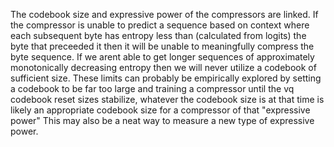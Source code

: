 The codebook size and expressive power of the compressors are linked.  If the compressor is unable to predict a sequence based on context where each subsequent byte has entropy less than (calculated from logits) the byte that preceeded it then it will be unable to meaningfully compress the byte sequence.  If we arent able to get longer sequences of approximately monotonically decreasing entropy then we will never utilize a codebook of sufficient size.  These limits can probably be empirically explored by setting a codebook to be far too large and training a compressor until the vq codebook reset sizes stabilize, whatever the codebook size is at that time is likely an appropriate codebook size for a compressor of that "expressive power"  This may also be a neat way to measure a new type of expressive power.